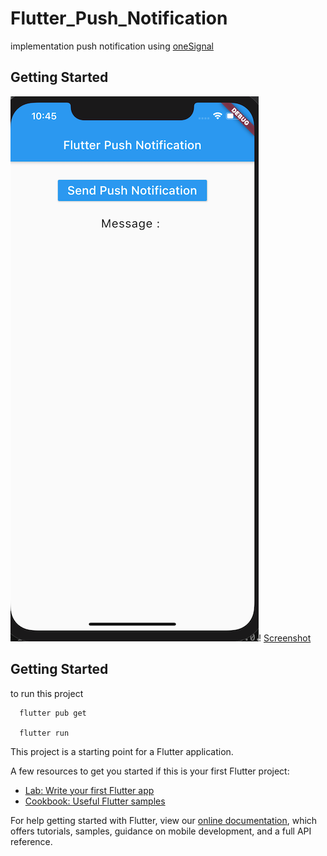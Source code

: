 # Flutter_Push_Notification

implementation push notification using [oneSignal](https://pub.dev/packages/onesignal_flutter)

## Getting Started

![Screenshot](notif-ios.png)!    [Screenshot](notif-andro.jpeg)

## Getting Started

to run this project

```
  flutter pub get

  flutter run

```

This project is a starting point for a Flutter application.

A few resources to get you started if this is your first Flutter project:

- [Lab: Write your first Flutter app](https://flutter.dev/docs/get-started/codelab)
- [Cookbook: Useful Flutter samples](https://flutter.dev/docs/cookbook)

For help getting started with Flutter, view our
[online documentation](https://flutter.dev/docs), which offers tutorials,
samples, guidance on mobile development, and a full API reference.
